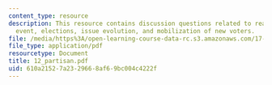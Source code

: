 ```yaml
---
content_type: resource
description: This resource contains discussion questions related to realignments,cataclysmic
  event, elections, issue evolution, and mobilization of new voters.
file: /media/https%3A/open-learning-course-data-rc.s3.amazonaws.com/17-951-special-graduate-topic-in-political-science-political-behavior-fall-2005/610a21527a2329668af69bc004c4222f_12_partisan.pdf
file_type: application/pdf
resourcetype: Document
title: 12_partisan.pdf
uid: 610a2152-7a23-2966-8af6-9bc004c4222f
---
```

